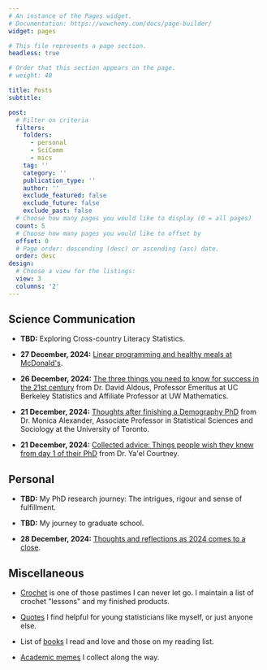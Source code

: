 ```yaml
---
# An instance of the Pages widget.
# Documentation: https://wowchemy.com/docs/page-builder/
widget: pages

# This file represents a page section.
headless: true

# Order that this section appears on the page.
# weight: 40

title: Posts
subtitle: 

post:
  # Filter on criteria
  filters: 
    folders:
      - personal
      - SciComm
      - mics
    tag: ''
    category: ''
    publication_type: ''
    author: ''
    exclude_featured: false
    exclude_future: false
    exclude_past: false
  # Choose how many pages you would like to display (0 = all pages)
  count: 5
  # Choose how many pages you would like to offset by
  offset: 0
  # Page order: descending (desc) or ascending (asc) date.
  order: desc
design:
  # Choose a view for the listings:
  view: 3
  columns: '2'
---
```


## Science Communication

* **TBD:** Exploring Cross-country Literacy Statistics.

* **27 December, 2024:** [Linear programming and healthy meals at McDonald's](./SciComm/healthy-meals-McDonald/calorie_problem.html).

* **26 December, 2024:** [The three things you need to know for success in the 21st century](https://www.stat.berkeley.edu/~aldous/Misc/PBM.html) from Dr. David Aldous, Professor Emeritus at UC Berkeley Statistics and Affiliate Professor at UW Mathematics.

* **21 December, 2024:** [Thoughts after finishing a Demography PhD](https://www.monicaalexander.com/posts/2018-23-05-demog_phd/) from Dr. Monica Alexander, Associate Professor in Statistical Sciences and Sociology at the University of Toronto.

* **21 December, 2024:** [Collected advice: Things people wish they knew from day 1 of their PhD](https://www.yaelcourtney.com/phdadvice) from Dr. Ya'el Courtney.

## Personal

* **TBD:** My PhD research journey: The intrigues, rigour and sense of fulfillment.

* **TBD:** My journey to graduate school.


* **28 December, 2024:** [Thoughts and reflections as 2024 comes to a close](./personal/2024-wrapup/).

## Miscellaneous

* [Crochet](./mics/crochet/) is one of those pastimes I can never let go. I maintain a list of crochet "lessons" and my finished products. 

* [Quotes](./mics/quote/) I find helpful for young statisticians like myself, or just anyone else.

* List of [books](./mics/book/) I read and love and those on my reading list.

* [Academic memes](./mics/memes/) I collect along the way.
